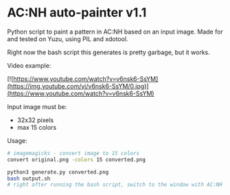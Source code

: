 # AC:NH auto-painter v1.1
Python script to paint a pattern in AC:NH based on an input image. Made for and tested on Yuzu, using PIL and xdotool.

Right now the bash script this generates is pretty garbage, but it works.

Video example:

[![https://www.youtube.com/watch?v=v6nsk6-SsYM](https://img.youtube.com/vi/v6nsk6-SsYM/0.jpg)](https://www.youtube.com/watch?v=v6nsk6-SsYM)

Input image must be:
* 32x32 pixels
* max 15 colors

Usage:

```bash
# imagemagicks - convert image to 15 colors
convert original.png -colors 15 converted.png

python3 generate.py converted.png
bash output.sh
# right after running the bash script, switch to the window with AC:NH running (cursor must be in top left in the pattern editor) 
```
